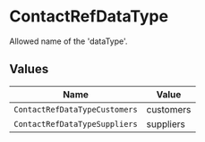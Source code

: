 # ContactRefDataType

Allowed name of the 'dataType'.


## Values

| Name                          | Value                         |
| ----------------------------- | ----------------------------- |
| `ContactRefDataTypeCustomers` | customers                     |
| `ContactRefDataTypeSuppliers` | suppliers                     |